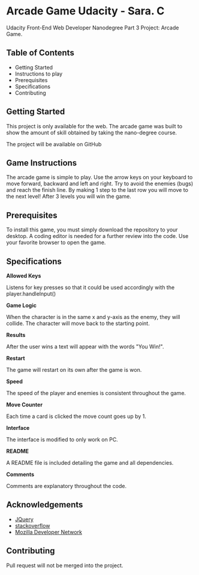 # Arcade Game Udacity - Sara. C 

Udacity Front-End Web Developer Nanodegree Part 3 Project: Arcade Game.

## Table of Contents

* Getting Started 
* Instructions to play 
* Prerequisites 
* Specifications
* Contributing

## Getting Started 

This project is only available for the web. The arcade game was built to show the amount of skill obtained by taking the nano-degree course. 

The project will be available on GitHub

## Game Instructions

The arcade game is simple to play. Use the arrow keys on your keyboard to move forward, backward and left and right. Try to avoid the enemies (bugs) and reach the finish line. By making 1 step to the last row you will move to the next level! After 3 levels you will win the game. 


## Prerequisites 

To install this game, you must simply download the repository to your desktop. A coding editor is needed for a further review into the code. Use your favorite browser to open the game. 

## Specifications

**Allowed Keys**

Listens for key presses so that it could be used accordingly with the player.handleInput() 

**Game Logic**

When the character is in the same x and y-axis as the enemy, they will collide. The character will move back to the starting point. 

**Results**

After the user wins a text will appear with the words "You Win!". 

**Restart**

The game will restart on its own after the game is won. 

**Speed**

The speed of the player and enemies is consistent throughout the game.  

**Move Counter**

Each time a card is clicked the move count goes up by 1. 

**Interface**

The interface is modified to only work on PC. 

**README**

A README file is included detailing the game and all dependencies.

**Comments**

Comments are explanatory throughout the code. 


## Acknowledgements

* [JQuery](https://jquery.com/)
* [stackoverflow](https://stackoverflow.com/) 
* [Mozilla Developer Network](https://developer.mozilla.org/en-US/)

## Contributing

Pull request will not be merged into the project.